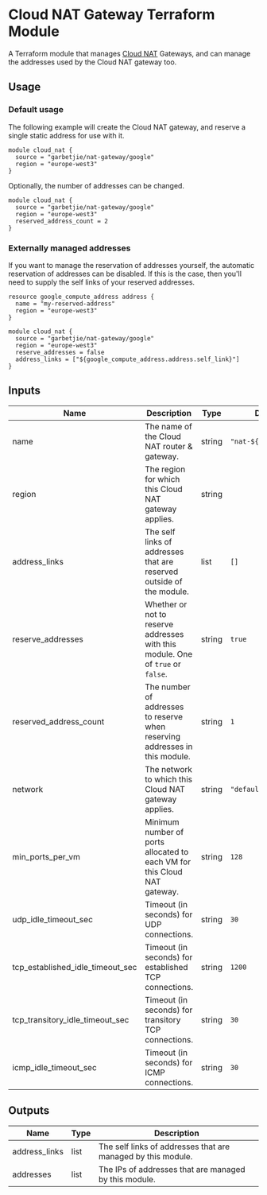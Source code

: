 # Cloud NAT Gateway Terraform Module

A Terraform module that manages [Cloud NAT](https://cloud.google.com/nat/docs/overview) Gateways, and can manage the
addresses used by the Cloud NAT gateway too.


## Usage

### Default usage

The following example will create the Cloud NAT gateway, and reserve a single static address for use with it.

```hcl
module cloud_nat {
  source = "garbetjie/nat-gateway/google"
  region = "europe-west3"
}
``` 

Optionally, the number of addresses can be changed.

```hcl
module cloud_nat {
  source = "garbetjie/nat-gateway/google"
  region = "europe-west3"
  reserved_address_count = 2
}
``` 

### Externally managed addresses

If you want to manage the reservation of addresses yourself, the automatic reservation of addresses can be disabled. If
this is the case, then you'll need to supply the self links of your reserved addresses.

```hcl
resource google_compute_address address {
  name = "my-reserved-address"
  region = "europe-west3"
}

module cloud_nat {
  source = "garbetjie/nat-gateway/google"
  region = "europe-west3"
  reserve_addresses = false
  address_links = ["${google_compute_address.address.self_link}"]
}
```


## Inputs

| Name                             | Description                                                                     | Type   | Default               | Required |
|----------------------------------|---------------------------------------------------------------------------------|--------|-----------------------|----------|
| name                             | The name of the Cloud NAT router & gateway.                                     | string | `"nat-${var.region}"` | No       |
| region                           | The region for which this Cloud NAT gateway applies.                            | string |                       | Yes      |
| address_links                    | The self links of addresses that are reserved outside of the module.            | list   | `[]`                  | No       |
| reserve_addresses                | Whether or not to reserve addresses with this module. One of `true` or `false`. | string | `true`                | No       |
| reserved_address_count           | The number of addresses to reserve when reserving addresses in this module.     | string | `1`                   | No       |
| network                          | The network to which this Cloud NAT gateway applies.                            | string | `"default"`           | No       |
| min_ports_per_vm                 | Minimum number of ports allocated to each VM for this Cloud NAT gateway.        | string | `128`                 | No       |
| udp_idle_timeout_sec             | Timeout (in seconds) for UDP connections.                                       | string | `30`                  | No       |
| tcp_established_idle_timeout_sec | Timeout (in seconds) for established TCP connections.                           | string | `1200`                | No       |
| tcp_transitory_idle_timeout_sec  | Timeout (in seconds) for transitory TCP connections.                            | string | `30`                  | No       |
| icmp_idle_timeout_sec            | Timeout (in seconds) for ICMP connections.                                      | string | `30`                  | No       |


## Outputs

| Name          | Type | Description                                                  |
|---------------|------|--------------------------------------------------------------|
| address_links | list | The self links of addresses that are managed by this module. |
| addresses     | list | The IPs of addresses that are managed by this module.        |
